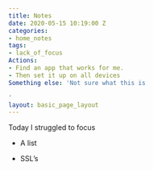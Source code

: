 ```yaml
---
title: Notes
date: 2020-05-15 10:19:00 Z
categories:
- home_notes
tags:
- lack_of_focus
Actions:
- Find an app that works for me.
- Then set it up on all devices
Something else: 'Not sure what this is

'
layout: basic_page_layout
---
```


Today I struggled to focus

* A list

* SSL’s